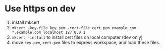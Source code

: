 # Use https on dev
1. install mkcert
2. `mkcert -key-file key.pem -cert-file cert.pem example.com *.example.com localhost 127.0.0.1`
3. `mkcert -install` to install cert files on local computer (dev only)
4. move `key.pem`, `cert.pem` files to express workspace, and load these files.